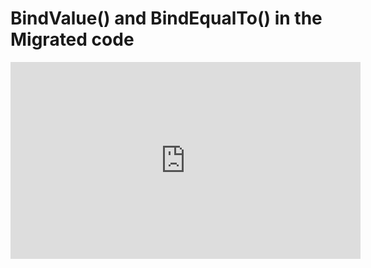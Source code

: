 ﻿# BindValue() and BindEqualTo() in the Migrated code


<iframe width="560" height="315" src="https://www.youtube.com/embed/vJQTHCnNhro?list=PL1DEQjXG2xnJxhcxZ1ItQdfroctirL8Qr" frameborder="0" allowfullscreen></iframe>


